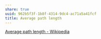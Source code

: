 ```yaml
---
share: true
uuid: 962b5f3f-1b8f-4314-9dc4-ac71a5a41fcf
title: Average path length
---
```

[Average path length - Wikipedia](https://en.wikipedia.org/wiki/Average_path_length)